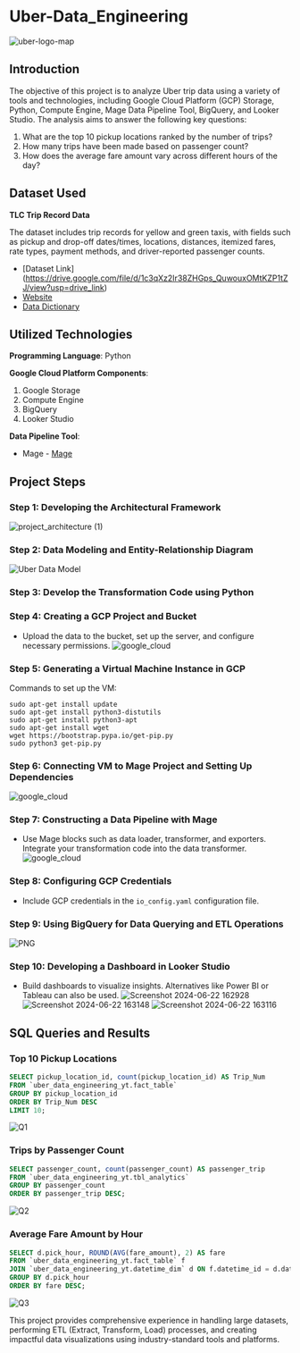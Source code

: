 # Uber-Data_Engineering

![uber-logo-map](https://github.com/RITIKSHARMAOFFICIAL/Uber-Data-Engineering/assets/96929769/cabfdccf-03be-47ef-b818-4ab7afd19d40)


## Introduction

The objective of this project is to analyze Uber trip data using a variety of tools and technologies, including Google Cloud Platform (GCP) Storage, Python, Compute Engine, Mage Data Pipeline Tool, BigQuery, and Looker Studio. The analysis aims to answer the following key questions:

1. What are the top 10 pickup locations ranked by the number of trips?
2. How many trips have been made based on passenger count?
3. How does the average fare amount vary across different hours of the day?



## Dataset Used

**TLC Trip Record Data**

The dataset includes trip records for yellow and green taxis, with fields such as pickup and drop-off dates/times, locations, distances, itemized fares, rate types, payment methods, and driver-reported passenger counts.

- [Dataset Link] (https://drive.google.com/file/d/1c3qXz2Ir38ZHGps_QuwouxOMtKZP1tZJ/view?usp=drive_link)
- [Website](https://www.nyc.gov/site/tlc/about/tlc-trip-record-data.page)
- [Data Dictionary](https://www.nyc.gov/assets/tlc/downloads/pdf/data_dictionary_trip_records_yellow.pdf)

## Utilized Technologies

**Programming Language**: Python

**Google Cloud Platform Components**:
1. Google Storage
2. Compute Engine
3. BigQuery
4. Looker Studio

**Data Pipeline Tool**:
- Mage - [Mage](https://www.mage.ai)

## Project Steps

### Step 1: Developing the Architectural Framework
![project_architecture (1)](https://github.com/RITIKSHARMAOFFICIAL/Uber-Data-Engineering/assets/96929769/e63f0a9b-1cdf-4ebe-a783-3bbd5949834f)


### Step 2: Data Modeling and Entity-Relationship Diagram
![Uber Data Model](https://github.com/RITIKSHARMAOFFICIAL/Uber-Data-Engineering/assets/96929769/d7334767-4772-4f30-8723-8c94dd5d54c5)


### Step 3: Develop the Transformation Code using Python

### Step 4: Creating a GCP Project and Bucket
- Upload the data to the bucket, set up the server, and configure necessary permissions.
![google_cloud](https://github.com/RITIKSHARMAOFFICIAL/Uber-Data-Engineering/assets/96929769/dec1453d-d18b-45e9-b501-26444b13b590)


### Step 5: Generating a Virtual Machine Instance in GCP
Commands to set up the VM:
```
sudo apt-get install update
sudo apt-get install python3-distutils
sudo apt-get install python3-apt
sudo apt-get install wget
wget https://bootstrap.pypa.io/get-pip.py
sudo python3 get-pip.py
```

### Step 6: Connecting VM to Mage Project and Setting Up Dependencies
![google_cloud](https://github.com/RITIKSHARMAOFFICIAL/Uber-Data-Engineering/assets/96929769/14687850-33ab-4168-8145-d973744e34e6)


### Step 7: Constructing a Data Pipeline with Mage
- Use Mage blocks such as data loader, transformer, and exporters. Integrate your transformation code into the data transformer.
![google_cloud](https://github.com/RITIKSHARMAOFFICIAL/Uber-Data-Engineering/assets/96929769/f3e6f9c9-afdb-4cd5-bc81-7496ab6949ee)


### Step 8: Configuring GCP Credentials
- Include GCP credentials in the `io_config.yaml` configuration file.

### Step 9: Using BigQuery for Data Querying and ETL Operations
![PNG](https://github.com/RITIKSHARMAOFFICIAL/Uber-Data-Engineering/assets/96929769/cfc4033b-d3b2-421b-a5ce-78e2f8619faf)


### Step 10: Developing a Dashboard in Looker Studio
- Build dashboards to visualize insights. Alternatives like Power BI or Tableau can also be used.
![Screenshot 2024-06-22 162928](https://github.com/RITIKSHARMAOFFICIAL/Uber-Data-Engineering/assets/96929769/09ccbd83-0aab-460b-b800-6a5415365b01)
![Screenshot 2024-06-22 163148](https://github.com/RITIKSHARMAOFFICIAL/Uber-Data-Engineering/assets/96929769/65217af3-04e1-46c5-847c-d9d73cb8500e)
![Screenshot 2024-06-22 163116](https://github.com/RITIKSHARMAOFFICIAL/Uber-Data-Engineering/assets/96929769/c02f5897-2263-4bac-a087-c1c0b03e3d40)




## SQL Queries and Results

### Top 10 Pickup Locations
```SQL
SELECT pickup_location_id, count(pickup_location_id) AS Trip_Num
FROM `uber_data_engineering_yt.fact_table`
GROUP BY pickup_location_id
ORDER BY Trip_Num DESC
LIMIT 10;
```
![Q1](https://github.com/RITIKSHARMAOFFICIAL/Uber-Data-Engineering/assets/96929769/7eacf3a0-2325-48b2-b44e-9cafceef664c)


### Trips by Passenger Count
```SQL
SELECT passenger_count, count(passenger_count) AS passenger_trip
FROM `uber_data_engineering_yt.tbl_analytics`
GROUP BY passenger_count
ORDER BY passenger_trip DESC;
```
![Q2](https://github.com/RITIKSHARMAOFFICIAL/Uber-Data-Engineering/assets/96929769/2f298589-9e27-43dc-99de-71d3d0f14aba)


### Average Fare Amount by Hour
```SQL
SELECT d.pick_hour, ROUND(AVG(fare_amount), 2) AS fare
FROM `uber_data_engineering_yt.fact_table` f
JOIN `uber_data_engineering_yt.datetime_dim` d ON f.datetime_id = d.datetime_id
GROUP BY d.pick_hour
ORDER BY fare DESC;
```
![Q3](https://github.com/RITIKSHARMAOFFICIAL/Uber-Data-Engineering/assets/96929769/840a3f96-9792-4b08-949b-76114e57c163)

This project provides comprehensive experience in handling large datasets, performing ETL (Extract, Transform, Load) processes, and creating impactful data visualizations using industry-standard tools and platforms.

